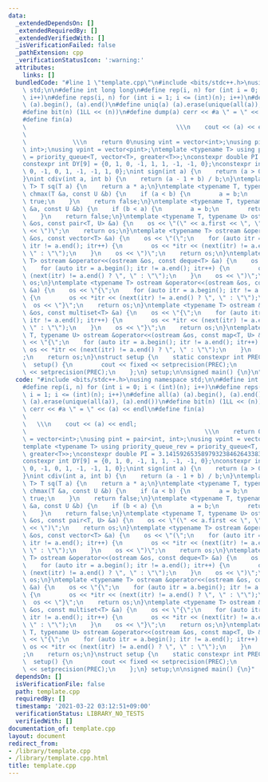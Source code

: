 ```yaml
---
data:
  _extendedDependsOn: []
  _extendedRequiredBy: []
  _extendedVerifiedWith: []
  _isVerificationFailed: false
  _pathExtension: cpp
  _verificationStatusIcon: ':warning:'
  attributes:
    links: []
  bundledCode: "#line 1 \"template.cpp\"\n#include <bits/stdc++.h>\nusing namespace\
    \ std;\n\n#define int long long\n#define rep(i, n) for (int i = 0; i < (int)(n);\
    \ i++)\n#define reps(i, n) for (int i = 1; i <= (int)(n); i++)\n#define all(a)\
    \ (a).begin(), (a).end()\n#define uniq(a) (a).erase(unique(all(a)), (a).end())\n\
    #define bit(n) (1LL << (n))\n#define dump(a) cerr << #a \" = \" << (a) << endl\n\
    #define fin(a)                                                               \
    \                                          \\\n    cout << (a) << endl;      \
    \                                                                            \
    \             \\\n    return 0\nusing vint = vector<int>;\nusing pint = pair<int,\
    \ int>;\nusing vpint = vector<pint>;\ntemplate <typename T> using priority_queue_rev\
    \ = priority_queue<T, vector<T>, greater<T>>;\nconstexpr double PI = 3.1415926535897932384626433832795028;\n\
    constexpr int DY[9] = {0, 1, 0, -1, 1, 1, -1, -1, 0};\nconstexpr int DX[9] = {1,\
    \ 0, -1, 0, 1, -1, -1, 1, 0};\nint sign(int a) {\n    return (a > 0) - (a < 0);\n\
    }\nint cdiv(int a, int b) {\n    return (a - 1 + b) / b;\n}\ntemplate <typename\
    \ T> T sq(T a) {\n    return a * a;\n}\ntemplate <typename T, typename U> bool\
    \ chmax(T &a, const U &b) {\n    if (a < b) {\n        a = b;\n        return\
    \ true;\n    }\n    return false;\n}\ntemplate <typename T, typename U> bool chmin(T\
    \ &a, const U &b) {\n    if (b < a) {\n        a = b;\n        return true;\n\
    \    }\n    return false;\n}\ntemplate <typename T, typename U> ostream &operator<<(ostream\
    \ &os, const pair<T, U> &a) {\n    os << \"(\" << a.first << \", \" << a.second\
    \ << \")\";\n    return os;\n}\ntemplate <typename T> ostream &operator<<(ostream\
    \ &os, const vector<T> &a) {\n    os << \"(\";\n    for (auto itr = a.begin();\
    \ itr != a.end(); itr++) {\n        os << *itr << (next(itr) != a.end() ? \",\
    \ \" : \"\");\n    }\n    os << \")\";\n    return os;\n}\ntemplate <typename\
    \ T> ostream &operator<<(ostream &os, const deque<T> &a) {\n    os << \"(\";\n\
    \    for (auto itr = a.begin(); itr != a.end(); itr++) {\n        os << *itr <<\
    \ (next(itr) != a.end() ? \", \" : \"\");\n    }\n    os << \")\";\n    return\
    \ os;\n}\ntemplate <typename T> ostream &operator<<(ostream &os, const set<T>\
    \ &a) {\n    os << \"{\";\n    for (auto itr = a.begin(); itr != a.end(); itr++)\
    \ {\n        os << *itr << (next(itr) != a.end() ? \", \" : \"\");\n    }\n  \
    \  os << \"}\";\n    return os;\n}\ntemplate <typename T> ostream &operator<<(ostream\
    \ &os, const multiset<T> &a) {\n    os << \"{\";\n    for (auto itr = a.begin();\
    \ itr != a.end(); itr++) {\n        os << *itr << (next(itr) != a.end() ? \",\
    \ \" : \"\");\n    }\n    os << \"}\";\n    return os;\n}\ntemplate <typename\
    \ T, typename U> ostream &operator<<(ostream &os, const map<T, U> &a) {\n    os\
    \ << \"{\";\n    for (auto itr = a.begin(); itr != a.end(); itr++) {\n       \
    \ os << *itr << (next(itr) != a.end() ? \", \" : \"\");\n    }\n    os << \"}\"\
    ;\n    return os;\n}\nstruct setup {\n    static constexpr int PREC = 20;\n  \
    \  setup() {\n        cout << fixed << setprecision(PREC);\n        cerr << fixed\
    \ << setprecision(PREC);\n    };\n} setup;\n\nsigned main() {\n}\n"
  code: "#include <bits/stdc++.h>\nusing namespace std;\n\n#define int long long\n\
    #define rep(i, n) for (int i = 0; i < (int)(n); i++)\n#define reps(i, n) for (int\
    \ i = 1; i <= (int)(n); i++)\n#define all(a) (a).begin(), (a).end()\n#define uniq(a)\
    \ (a).erase(unique(all(a)), (a).end())\n#define bit(n) (1LL << (n))\n#define dump(a)\
    \ cerr << #a \" = \" << (a) << endl\n#define fin(a)                          \
    \                                                                            \
    \   \\\n    cout << (a) << endl;                                             \
    \                                                  \\\n    return 0\nusing vint\
    \ = vector<int>;\nusing pint = pair<int, int>;\nusing vpint = vector<pint>;\n\
    template <typename T> using priority_queue_rev = priority_queue<T, vector<T>,\
    \ greater<T>>;\nconstexpr double PI = 3.1415926535897932384626433832795028;\n\
    constexpr int DY[9] = {0, 1, 0, -1, 1, 1, -1, -1, 0};\nconstexpr int DX[9] = {1,\
    \ 0, -1, 0, 1, -1, -1, 1, 0};\nint sign(int a) {\n    return (a > 0) - (a < 0);\n\
    }\nint cdiv(int a, int b) {\n    return (a - 1 + b) / b;\n}\ntemplate <typename\
    \ T> T sq(T a) {\n    return a * a;\n}\ntemplate <typename T, typename U> bool\
    \ chmax(T &a, const U &b) {\n    if (a < b) {\n        a = b;\n        return\
    \ true;\n    }\n    return false;\n}\ntemplate <typename T, typename U> bool chmin(T\
    \ &a, const U &b) {\n    if (b < a) {\n        a = b;\n        return true;\n\
    \    }\n    return false;\n}\ntemplate <typename T, typename U> ostream &operator<<(ostream\
    \ &os, const pair<T, U> &a) {\n    os << \"(\" << a.first << \", \" << a.second\
    \ << \")\";\n    return os;\n}\ntemplate <typename T> ostream &operator<<(ostream\
    \ &os, const vector<T> &a) {\n    os << \"(\";\n    for (auto itr = a.begin();\
    \ itr != a.end(); itr++) {\n        os << *itr << (next(itr) != a.end() ? \",\
    \ \" : \"\");\n    }\n    os << \")\";\n    return os;\n}\ntemplate <typename\
    \ T> ostream &operator<<(ostream &os, const deque<T> &a) {\n    os << \"(\";\n\
    \    for (auto itr = a.begin(); itr != a.end(); itr++) {\n        os << *itr <<\
    \ (next(itr) != a.end() ? \", \" : \"\");\n    }\n    os << \")\";\n    return\
    \ os;\n}\ntemplate <typename T> ostream &operator<<(ostream &os, const set<T>\
    \ &a) {\n    os << \"{\";\n    for (auto itr = a.begin(); itr != a.end(); itr++)\
    \ {\n        os << *itr << (next(itr) != a.end() ? \", \" : \"\");\n    }\n  \
    \  os << \"}\";\n    return os;\n}\ntemplate <typename T> ostream &operator<<(ostream\
    \ &os, const multiset<T> &a) {\n    os << \"{\";\n    for (auto itr = a.begin();\
    \ itr != a.end(); itr++) {\n        os << *itr << (next(itr) != a.end() ? \",\
    \ \" : \"\");\n    }\n    os << \"}\";\n    return os;\n}\ntemplate <typename\
    \ T, typename U> ostream &operator<<(ostream &os, const map<T, U> &a) {\n    os\
    \ << \"{\";\n    for (auto itr = a.begin(); itr != a.end(); itr++) {\n       \
    \ os << *itr << (next(itr) != a.end() ? \", \" : \"\");\n    }\n    os << \"}\"\
    ;\n    return os;\n}\nstruct setup {\n    static constexpr int PREC = 20;\n  \
    \  setup() {\n        cout << fixed << setprecision(PREC);\n        cerr << fixed\
    \ << setprecision(PREC);\n    };\n} setup;\n\nsigned main() {\n}"
  dependsOn: []
  isVerificationFile: false
  path: template.cpp
  requiredBy: []
  timestamp: '2021-03-22 03:12:51+09:00'
  verificationStatus: LIBRARY_NO_TESTS
  verifiedWith: []
documentation_of: template.cpp
layout: document
redirect_from:
- /library/template.cpp
- /library/template.cpp.html
title: template.cpp
---
```

